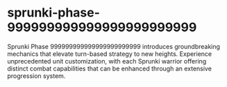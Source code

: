 # sprunki-phase-999999999999999999999999
Sprunki Phase 999999999999999999999999 introduces groundbreaking mechanics that elevate turn-based strategy to new heights. Experience unprecedented unit customization, with each Sprunki warrior offering distinct combat capabilities that can be enhanced through an extensive progression system.
